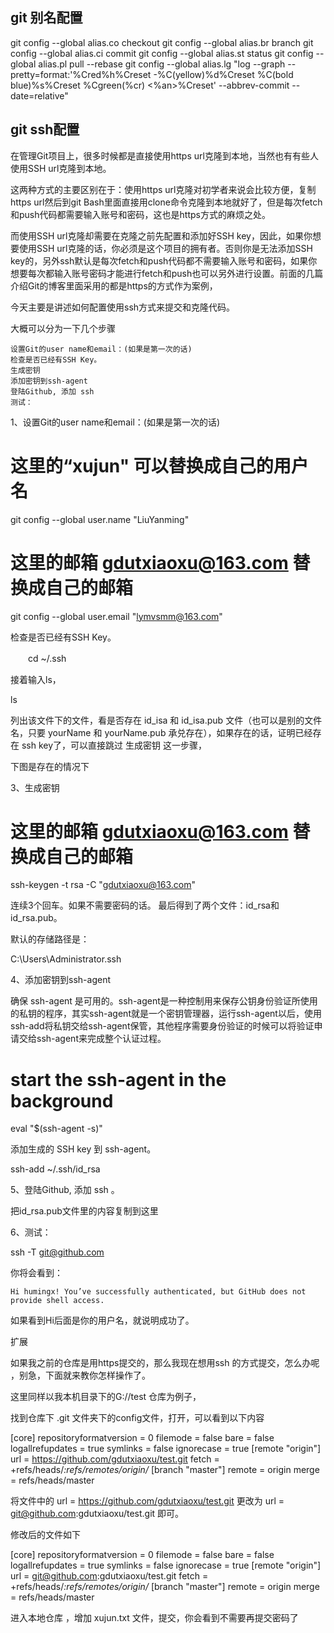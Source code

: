 ## git 别名配置
git config --global alias.co checkout
git config --global alias.br branch
git config --global alias.ci commit
git config --global alias.st status
git config --global alias.pl  pull --rebase
git config --global alias.lg "log --graph --pretty=format:'%Cred%h%Creset -%C(yellow)%d%Creset %C(bold blue)%s%Creset %Cgreen(%cr) <%an>%Creset' --abbrev-commit --date=relative"
## git ssh配置
在管理Git项目上，很多时候都是直接使用https url克隆到本地，当然也有有些人使用SSH url克隆到本地。

这两种方式的主要区别在于：使用https url克隆对初学者来说会比较方便，复制https url然后到git Bash里面直接用clone命令克隆到本地就好了，但是每次fetch和push代码都需要输入账号和密码，这也是https方式的麻烦之处。

而使用SSH url克隆却需要在克隆之前先配置和添加好SSH key，因此，如果你想要使用SSH url克隆的话，你必须是这个项目的拥有者。否则你是无法添加SSH key的，另外ssh默认是每次fetch和push代码都不需要输入账号和密码，如果你想要每次都输入账号密码才能进行fetch和push也可以另外进行设置。前面的几篇介绍Git的博客里面采用的都是https的方式作为案例，

今天主要是讲述如何配置使用ssh方式来提交和克隆代码。

大概可以分为一下几个步骤

    设置Git的user name和email：(如果是第一次的话)
    检查是否已经有SSH Key。
    生成密钥
    添加密钥到ssh-agent
    登陆Github, 添加 ssh
    测试：

1、设置Git的user name和email：(如果是第一次的话)

# 这里的“xujun" 可以替换成自己的用户名
git config --global user.name "LiuYanming"
# 这里的邮箱 gdutxiaoxu@163.com  替换成自己的邮箱
git config --global user.email  "lymvsmm@163.com"

检查是否已经有SSH Key。

　　cd ~/.ssh    

接着输入ls，

ls

列出该文件下的文件，看是否存在 id_isa 和 id_isa.pub 文件（也可以是别的文件名，只要 yourName 和 yourName.pub 承兑存在），如果存在的话，证明已经存在 ssh key了，可以直接跳过 生成密钥 这一步骤，

下图是存在的情况下

3、生成密钥

# 这里的邮箱 gdutxiaoxu@163.com  替换成自己的邮箱
ssh-keygen -t rsa -C "gdutxiaoxu@163.com"

连续3个回车。如果不需要密码的话。
最后得到了两个文件：id_rsa和id_rsa.pub。

默认的存储路径是：

C:\Users\Administrator\.ssh

4、添加密钥到ssh-agent

确保 ssh-agent 是可用的。ssh-agent是一种控制用来保存公钥身份验证所使用的私钥的程序，其实ssh-agent就是一个密钥管理器，运行ssh-agent以后，使用ssh-add将私钥交给ssh-agent保管，其他程序需要身份验证的时候可以将验证申请交给ssh-agent来完成整个认证过程。

# start the ssh-agent in the background
eval "$(ssh-agent -s)"

添加生成的 SSH key 到 ssh-agent。

ssh-add ~/.ssh/id_rsa


5、登陆Github, 添加 ssh 。

把id_rsa.pub文件里的内容复制到这里

6、测试：

ssh -T git@github.com


你将会看到：

    Hi humingx! You’ve successfully authenticated, but GitHub does not provide shell access.

如果看到Hi后面是你的用户名，就说明成功了。

扩展

如果我之前的仓库是用https提交的，那么我现在想用ssh 的方式提交，怎么办呢 ，别急，下面就来教你怎样操作了。

这里同样以我本机目录下的G://test 仓库为例子，

找到仓库下 .git 文件夹下的config文件，打开，可以看到以下内容

 [core]
    repositoryformatversion = 0
    filemode = false
    bare = false
    logallrefupdates = true
    symlinks = false
    ignorecase = true
[remote "origin"]
    url = https://github.com/gdutxiaoxu/test.git
    fetch = +refs/heads/*:refs/remotes/origin/*
[branch "master"]
    remote = origin
    merge = refs/heads/master


将文件中的 url = https://github.com/gdutxiaoxu/test.git 更改为 url = git@github.com:gdutxiaoxu/test.git 即可。

修改后的文件如下

[core]
    repositoryformatversion = 0
    filemode = false
    bare = false
    logallrefupdates = true
    symlinks = false
    ignorecase = true
[remote "origin"]
    url = git@github.com:gdutxiaoxu/test.git
    fetch = +refs/heads/*:refs/remotes/origin/*
[branch "master"]
    remote = origin
    merge = refs/heads/master

进入本地仓库 ，增加 xujun.txt 文件，提交，你会看到不需要再提交密码了

